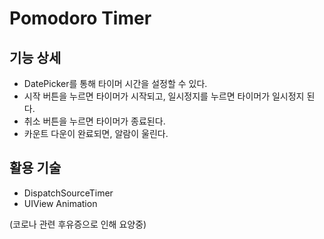 # Pomodoro Timer

## 기능 상세
- DatePicker를 통해 타이머 시간을 설정할 수 있다.
- 시작 버튼을 누르면 타이머가 시작되고, 일시정지를 누르면 타이머가 일시정지 된다.
- 취소 버튼을 누르면 타이머가 종료된다.
- 카운트 다운이 완료되면, 알람이 울린다.
## 활용 기술
- DispatchSourceTimer
- UIView Animation

(코로나 관련 후유증으로 인해 요양중)